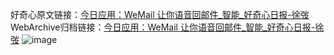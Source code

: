 好奇心原文链接：[今日应用：WeMail 让你语音回邮件_智能_好奇心日报-徐弢](https://www.qdaily.com/articles/4289.html)
WebArchive归档链接：[今日应用：WeMail 让你语音回邮件_智能_好奇心日报-徐弢](http://web.archive.org/web/20190623154101/https://www.qdaily.com/articles/4289.html)
![image](http://ww3.sinaimg.cn/large/007d5XDply1g3vf27sy6aj30u039p4qp)